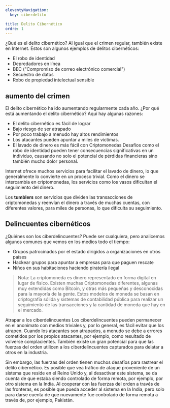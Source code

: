 ```yaml
---
eleventyNavigation:
  key: ciberdelito

title: Delito Cibernético
ordre: 1
---
```


¿Qué es el delito cibernético? Al igual que el crimen regular, también existe en Internet. Estos son algunos ejemplos de delitos cibernéticos:

* El robo de identidad
* Depredadores en línea
* BEC ("Compromiso de correo electrónico comercial")
* Secuestro de datos
* Robo de propiedad intelectual sensible

## aumento del crimen

El delito cibernético ha ido aumentando regularmente cada año. ¿Por qué está aumentando el delito cibernético? Aquí hay algunas razones:

* El delito cibernético es fácil de lograr
* Bajo riesgo de ser atrapado
* Por poco trabajo a menudo hay altos rendimientos
* Los atacantes pueden apuntar a miles de víctimas.
* El lavado de dinero es más fácil con Criptomonedas
Desafíos como el robo de identidad pueden tener consecuencias significativas en un individuo, causando no solo el potencial de pérdidas financieras sino también mucho dolor personal.

Internet ofrece muchos servicios para facilitar el lavado de dinero, lo que generalmente lo convierte en un proceso trivial. Como el dinero se intercambia en criptomonedas, los servicios como los vasos dificultan el seguimiento del dinero.

Los **tumblers**  son servicios que dividen las transacciones de criptomonedas y reenvían el dinero a través de muchas cuentas, con diferentes valores, para miles de personas, lo que dificulta su seguimiento.

## Delincuentes cibernéticos
¿Quiénes son los ciberdelincuentes? Puede ser cualquiera, pero analicemos algunos comunes que vemos en los medios todo el tiempo:

* Grupos patrocinados por el estado dirigidos a organizaciones en otros países
* Hackear grupos para apuntar a empresas para que paguen rescate
* Niños en sus habitaciones haciendo piratería ilegal
> Nota: La criptomoneda es dinero representado en forma digital en lugar de físico. Existen muchas Criptomonedas diferentes, algunas muy extendidas como Bitcoin, y otras más pequeñas y desconocidas para la mayoría de la gente. Estos modelos de moneda se basan en criptografía sólida y sistemas de contabilidad pública para realizar un seguimiento de las transacciones y la cantidad de moneda que hay en el mercado.


Atrapar a los ciberdelincuentes
Los ciberdelincuentes pueden permanecer en el anonimato con medios triviales y, por lo general, es fácil evitar que los atrapen. Cuando los atacantes son atrapados, a menudo se debe a errores cometidos por los propios atacantes, por ejemplo, como resultado de volverse complacientes. También existe un gran potencial para que las fuerzas del orden utilicen a los ciberdelincuentes capturados para delatar a otros en la industria.

Sin embargo, las fuerzas del orden tienen muchos desafíos para rastrear el delito cibernético. Es posible que vea tráfico de ataque proveniente de un sistema que reside en el Reino Unido y, al desactivar este sistema, se da cuenta de que estaba siendo controlado de forma remota, por ejemplo, por otro sistema en la India. Al cooperar con las fuerzas del orden a través de las fronteras, es posible que pueda acceder al sistema en la India, pero solo para darse cuenta de que nuevamente fue controlado de forma remota a través de, por ejemplo, Pakistán.